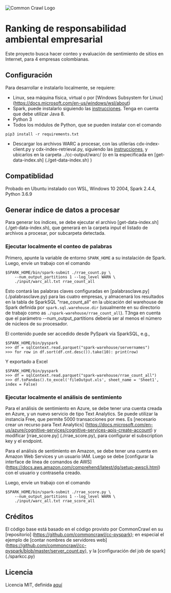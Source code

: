 ![Common Crawl Logo](https://commoncrawl.org/wp-content/uploads/2016/12/logocommoncrawl.png)

# Ranking de responsabilidad ambiental empresarial

Este proyecto busca hacer conteo y evaluación de sentimiento de sitios en Internet, para 4 empresas colombianas.


## Configuración

Para desarrollar e instalarlo localmente, se requiere:
* Linux, sea máquina física, virtual o por [Windows Subsystem for Linux] (https://docs.microsoft.com/en-us/windows/wsl/about)
* Spark, puede instalarlo siguiendo las [instrucciones](https://spark.apache.org/docs/latest/). Tenga en cuenta que debe utilizar Java 8.
* Python 3
* Todos los módulos de Python, que se pueden instalar con el comando
```
pip3 install -r requirements.txt
```
* Descargar los archivos WARC a procesar, con las utilerías cdx-index-client.py y cdx-index-retrieval.py, siguiendo las [instrucciones](https://liyanxu.blog/2019/01/19/retrieve-archived-pages-using-commoncrawl-index/), y ubicarlos en la carpeta ../cc-output/warc/ (o en la especificada en [get-data-index.sh] (./get-data-index.sh) )


## Compatiblidad

Probado en Ubuntu instalado con WSL, Windows 10 2004, Spark 2.4.4, Python 3.6.9


## Generar índice de datos a procesar

Para generar los índices, se debe ejecutar el archivo [get-data-index.sh] (./get-data-index.sh), que generará en la carpeta input el listado de archivos a procesar, por subcarpeta detectada.


### Ejecutar localmente el conteo de palabras

Primero, apunte la variable de entorno `SPARK_HOME` a su instalación de Spark. 
Luego, envíe un trabajo con el comando

```
$SPARK_HOME/bin/spark-submit ./rrae_count.py \
	--num_output_partitions 1 --log_level WARN \
	./input/warc_all.txt rrae_count_all
```

Esto contará las palabras claves configuradas en [palabrasclave.py] (./palabrasclave.py) para las cuatro empresas, y almacenará los resultados en la tabla de SparkSQL "rrae_count_all" en la ubicación del warehouse de Spark definida por `spark.sql.warehouse.dir` (usualmente en su directorio de trabajo como as `./spark-warehouse/rrae_count_all`). T3nga en cuenta que el parámetro --num_output_partitions debería ser al menos el número de núcleos de su procesador.


El contenido puede ser accedido desde PySpark via SparkSQL, e.g.,

```
$SPARK_HOME/bin/pyspark
>>> df = sqlContext.read.parquet("spark-warehouse/servernames")
>>> for row in df.sort(df.cnt.desc()).take(10): print(row)
```

Y exportado a Excel 
```
$SPARK_HOME/bin/pyspark
>>> df = sqlContext.read.parquet("spark-warehouse/rrae_count_all")
>>> df.toPandas().to_excel('fileOutput.xls', sheet_name = 'Sheet1', index = False)
```

### Ejecutar localmente el análisis de sentimiento

Para el análisis de sentimiento en Azure, se debe tener una cuenta creada en Azure, y un nuevo servicio de tipo Text Analytics. Se puede utilizar la instancia Free, que permite 5000 transacciones por mes. Es [necesario crear un recurso para Text Analytics] (https://docs.microsoft.com/en-us/azure/cognitive-services/cognitive-services-apis-create-account) y modificar [rrae_score.py] (./rrae_score.py), para configurar el subscription key y el endpoint.

Para el análisis de sentimiento en Amazon, se debe tener una cuenta en Amazon Web Services y un usuario IAM. Luego se debe [configurar la interface de línea de comandos de AWS] (https://docs.aws.amazon.com/comprehend/latest/dg/setup-awscli.html) con el usuario y contraseña creado.

Luego, envíe un trabajo con el comando

```
$SPARK_HOME/bin/spark-submit ./rrae_score.py \
	--num_output_partitions 1 --log_level WARN \
	./input/warc_all.txt rrae_score_all
```


## Créditos

El código base está basado en el código provisto por CommonCrawl en su [repositorio] (https://github.com/commoncrawl/cc-pyspark); en especial el ejemplo de [contar nombres de servidores web] (https://github.com/commoncrawl/cc-pyspark/blob/master/server_count.py), y la [configuración del job de spark] (./sparkcc.py)

## Licencia

Licencia MIT, definida [aquí](./LICENSE)

